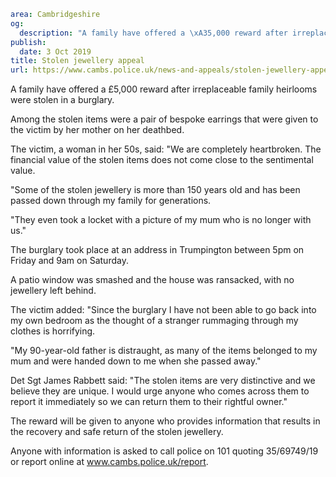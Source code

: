 ```yaml
area: Cambridgeshire
og:
  description: "A family have offered a \xA35,000 reward after irreplaceable family heirlooms were stolen in a burglary."
publish:
  date: 3 Oct 2019
title: Stolen jewellery appeal
url: https://www.cambs.police.uk/news-and-appeals/stolen-jewellery-appeal-trumpington
```

A family have offered a £5,000 reward after irreplaceable family heirlooms were stolen in a burglary.

Among the stolen items were a pair of bespoke earrings that were given to the victim by her mother on her deathbed.

The victim, a woman in her 50s, said: "We are completely heartbroken. The financial value of the stolen items does not come close to the sentimental value.

"Some of the stolen jewellery is more than 150 years old and has been passed down through my family for generations.

"They even took a locket with a picture of my mum who is no longer with us."

The burglary took place at an address in Trumpington between 5pm on Friday and 9am on Saturday.

A patio window was smashed and the house was ransacked, with no jewellery left behind.

The victim added: "Since the burglary I have not been able to go back into my own bedroom as the thought of a stranger rummaging through my clothes is horrifying.

"My 90-year-old father is distraught, as many of the items belonged to my mum and were handed down to me when she passed away."

Det Sgt James Rabbett said: "The stolen items are very distinctive and we believe they are unique. I would urge anyone who comes across them to report it immediately so we can return them to their rightful owner."

The reward will be given to anyone who provides information that results in the recovery and safe return of the stolen jewellery.

Anyone with information is asked to call police on 101 quoting 35/69749/19 or report online at www.cambs.police.uk/report.
